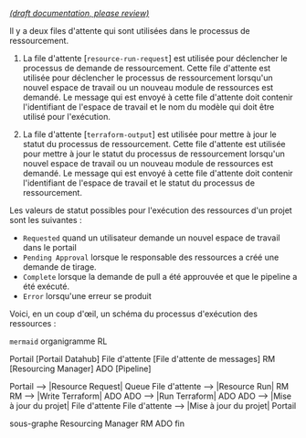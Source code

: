 [_metadata_: remarks]:- "Automatically translated with DeepL. From: /DeveloperGuide/Resourcing/Resourcing-Message-Queues.md"

[_(draft documentation, please review)_](/DeveloperGuide/Resourcing/Resourcing-Message-Queues.md)

Il y a deux files d'attente qui sont utilisées dans le processus de ressourcement.

1. La file d'attente [`resource-run-request`] est utilisée pour déclencher le processus de demande de ressourcement. Cette file d'attente est utilisée pour déclencher le processus de ressourcement lorsqu'un nouvel espace de travail ou un nouveau module de ressources est demandé. Le message qui est envoyé à cette file d'attente doit contenir l'identifiant de l'espace de travail et le nom du modèle qui doit être utilisé pour l'exécution.

1. La file d'attente [`terraform-output`] est utilisée pour mettre à jour le statut du processus de ressourcement. Cette file d'attente est utilisée pour mettre à jour le statut du processus de ressourcement lorsqu'un nouvel espace de travail ou un nouveau module de ressources est demandé. Le message qui est envoyé à cette file d'attente doit contenir l'identifiant de l'espace de travail et le statut du processus de ressourcement.

Les valeurs de statut possibles pour l'exécution des ressources d'un projet sont les suivantes :

- `Requested` quand un utilisateur demande un nouvel espace de travail dans le portail
- `Pending Approval` lorsque le responsable des ressources a créé une demande de tirage.
- `Complete` lorsque la demande de pull a été approuvée et que le pipeline a été exécuté.
- `Error` lorsqu'une erreur se produit

Voici, en un coup d'œil, un schéma du processus d'exécution des ressources :

``mermaid``
organigramme RL

   Portail [Portail Datahub]
   File d'attente [File d'attente de messages]
   RM [Resourcing Manager]
   ADO [Pipeline]


   Portail --> |Resource Request| Queue
   File d'attente --> |Resource Run| RM
   RM --> |Write Terraform| ADO
   ADO --> |Run Terraform| ADO
   ADO --> |Mise à jour du projet| File d'attente
   File d'attente --> |Mise à jour du projet| Portail

   sous-graphe Resourcing Manager
      RM
      ADO
   fin
```
